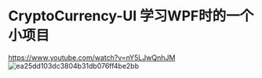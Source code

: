 # CryptoCurrency-UI 学习WPF时的一个小项目
https://www.youtube.com/watch?v=nY5LJwQnhJM
![ea25dd103dc3804b31db076ff4be2bb](https://user-images.githubusercontent.com/102707475/173217069-76728f64-ada7-4e83-b0fc-eed5fa2a3d82.png)

